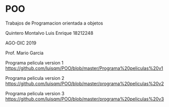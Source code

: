# POO
Trabajos de Programacion orientada a objetos

Quintero Montalvo Luis Enrique 18212248

AGO-DIC 2019

Prof. Mario Garcia

Programa pelicula version 1 <https://github.com/luisqm/POO/blob/master/Programa%20peliculas%20v1>

Programa pelicula version 2 https://github.com/luisqm/POO/blob/master/programa%20peliculas%20v2

Programa pelicula version 3 https://github.com/luisqm/POO/blob/master/programa%20peliculas%20v3
